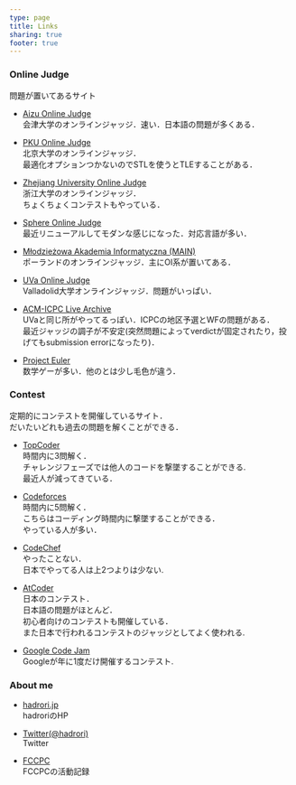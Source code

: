 ```yaml
---
type: page
title: Links
sharing: true
footer: true
---
```


### Online Judge

問題が置いてあるサイト

* [Aizu Online Judge](http://judge.u-aizu.ac.jp/onlinejudge/)  
    会津大学のオンラインジャッジ．速い．日本語の問題が多くある．

* [PKU Online Judge](http://poj.org)  
    北京大学のオンラインジャッジ．  
    最適化オプションつかないのでSTLを使うとTLEすることがある．

* [Zhejiang University Online Judge](http://acm.zju.edu.cn/onlinejudge/)  
    浙江大学のオンラインジャッジ．  
    ちょくちょくコンテストもやっている．

* [Sphere Online Judge](http://www.spoj.com/)  
    最近リニューアルしてモダンな感じになった．対応言語が多い．

* [Młodzieżowa Akademia Informatyczna (MAIN)](http://main.edu.pl/en)   
    ポーランドのオンラインジャッジ．主にOI系が置いてある．

* [UVa Online Judge](http://uva.onlinejudge.org)  
    Valladolid大学オンラインジャッジ．問題がいっぱい．

* [ACM-ICPC Live Archive](https://icpcarchive.ecs.baylor.edu/)  
    UVaと同じ所がやってるっぽい．ICPCの地区予選とWFの問題がある．  
    最近ジャッジの調子が不安定(突然問題によってverdictが固定されたり，投げてもsubmission errorになったり)．

* [Project Euler](http://projecteuler.net/)  
    数学ゲーが多い．他のとは少し毛色が違う．


### Contest

定期的にコンテストを開催しているサイト．  
だいたいどれも過去の問題を解くことができる．

* [TopCoder](http://community.topcoder.com/tc)  
    時間内に3問解く．  
    チャレンジフェーズでは他人のコードを撃墜することができる.  
    最近人が減ってきている．

* [Codeforces](http://codeforces.com/)  
    時間内に5問解く．  
    こちらはコーディング時間内に撃墜することができる．  
    やっている人が多い．

* [CodeChef](http://www.codechef.com/)  
    やったことない．  
    日本でやってる人は上2つよりは少ない.

* [AtCoder](http://atcoder.jp)  
    日本のコンテスト．  
    日本語の問題がほとんど．  
    初心者向けのコンテストも開催している．  
    また日本で行われるコンテストのジャッジとしてよく使われる.

* [Google Code Jam](https://code.google.com/codejam/)  
    Googleが年に1度だけ開催するコンテスト.


### About me

* [hadrori.jp](http://hadrori.jp)  
    hadroriのHP

* [Twitter(@hadrori)](https://twitter.com/hadrori)  
    Twitter

* [FCCPC](http://fccpc.hateblo.jp)  
    FCCPCの活動記録
    
